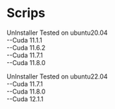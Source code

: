 # Scrips 

UnInstaller Tested on ubuntu20.04  
--Cuda 11.1.1  
--Cuda 11.6.2  
--Cuda 11.7.1  
--Cuda 11.8.0  

UnInstaller Tested on ubuntu22.04  
--Cuda 11.7.1  
--Cuda 11.8.0  
--Cuda 12.1.1  

